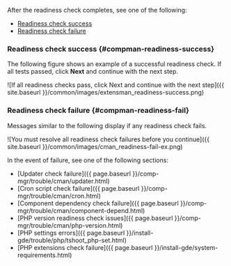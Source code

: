 After the readiness check completes, see one of the following:

*	[Readiness check success](#compman-readiness-success)
*	[Readiness check failure](#compman-readiness-fail)

### Readiness check success {#compman-readiness-success}

The following figure shows an example of a successful readiness check. If all tests passed, click **Next** and continue with the next step.

![If all readiness checks pass, click Next and continue with the next step]({{ site.baseurl }}/common/images/extensman_readiness-success.png)

### Readiness check failure {#compman-readiness-fail}

Messages similar to the following display if any readiness check fails.

![You must resolve all readiness check failures before you continue]({{ site.baseurl }}/common/images/cman_readiness-fail-ex.png)

In the event of failure, see one of the following sections:

*	[Updater check failure]({{ page.baseurl }}/comp-mgr/trouble/cman/updater.html)
*	[Cron script check failure]({{ page.baseurl }}/comp-mgr/trouble/cman/cron.html)
*	[Component dependency check failure]({{ page.baseurl }}/comp-mgr/trouble/cman/component-depend.html)
*	[PHP version readiness check issues]({{ page.baseurl }}/comp-mgr/trouble/cman/php-version.html)
*	[PHP settings errors]({{ page.baseurl }}/install-gde/trouble/php/tshoot_php-set.html)
*	[PHP extensions check failure]({{ page.baseurl }}/install-gde/system-requirements.html)
